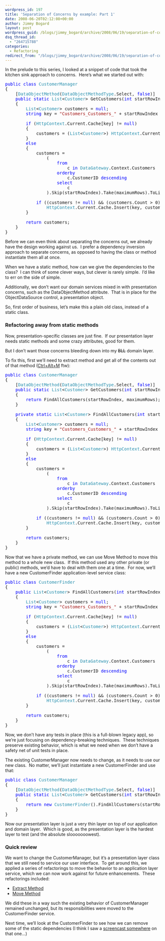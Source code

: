```yaml
---
wordpress_id: 197
title: 'Separation of Concerns by example: Part 1'
date: 2008-06-20T02:12:08+00:00
author: Jimmy Bogard
layout: post
wordpress_guid: /blogs/jimmy_bogard/archive/2008/06/19/separation-of-concerns-by-example-part-1.aspx
dsq_thread_id:
  - "264715788"
categories:
  - Refactoring
redirect_from: "/blogs/jimmy_bogard/archive/2008/06/19/separation-of-concerns-by-example-part-1.aspx/"
---
```

In the prelude to this series, I looked at a snippet of code that took the kitchen sink approach to concerns.&nbsp; Here&#8217;s what we started out with:

<pre><span style="color: blue">public class </span><span style="color: #2b91af">CustomerManager
</span>{
    [<span style="color: #2b91af">DataObjectMethod</span>(<span style="color: #2b91af">DataObjectMethodType</span>.Select, <span style="color: blue">false</span>)]
    <span style="color: blue">public static </span><span style="color: #2b91af">List</span>&lt;<span style="color: #2b91af">Customer</span>&gt; GetCustomers(<span style="color: blue">int </span>startRowIndex, <span style="color: blue">int </span>maximumRows)
    {
        <span style="color: #2b91af">List</span>&lt;<span style="color: #2b91af">Customer</span>&gt; customers = <span style="color: blue">null</span>;
        <span style="color: blue">string </span>key = <span style="color: #a31515">"Customers_Customers_" </span>+ startRowIndex + <span style="color: #a31515">"_" </span>+ maximumRows;

        <span style="color: blue">if </span>(<span style="color: #2b91af">HttpContext</span>.Current.Cache[key] != <span style="color: blue">null</span>)
        {
            customers = (<span style="color: #2b91af">List</span>&lt;<span style="color: #2b91af">Customer</span>&gt;) <span style="color: #2b91af">HttpContext</span>.Current.Cache[key];
        }
        <span style="color: blue">else
        </span>{
            customers =
                (
                    <span style="color: blue">from
                        </span>c <span style="color: blue">in </span><span style="color: #2b91af">DataGateway</span>.Context.Customers
                    <span style="color: blue">orderby
                        </span>c.CustomerID <span style="color: blue">descending
                    select
                        </span>c
                ).Skip(startRowIndex).Take(maximumRows).ToList();

            <span style="color: blue">if </span>((customers != <span style="color: blue">null</span>) && (customers.Count &gt; 0))
                <span style="color: #2b91af">HttpContext</span>.Current.Cache.Insert(key, customers, <span style="color: blue">null</span>, <span style="color: #2b91af">DateTime</span>.Now.AddDays(1), <span style="color: #2b91af">TimeSpan</span>.Zero);
        }

        <span style="color: blue">return </span>customers;
    }
}
</pre>

[](http://11011.net/software/vspaste)

Before we can even think about separating the concerns out, we already have the design working against us.&nbsp; I prefer a dependency inversion approach to separate concerns, as opposed to having the class or method instantiate them all at once.

When we have a static method, how can we give the dependencies to the class?&nbsp; I can think of some clever ways, but clever is rarely simple.&nbsp; I&#8217;d like to err on the side of simple.

Additionally, we don&#8217;t want our domain services mixed in with presentation concerns, such as the DataObjectMethod attribute.&nbsp; That is in place for the ObjectDataSource control, a presentation object.

So, first order of business, let&#8217;s make this a plain old class, instead of a static class.

### Refactoring away from static methods

Now, presentation-specific classes are just fine.&nbsp; If our presentation layer needs static methods and some crazy attributes, good for them.

But I don&#8217;t want those concerns bleeding down into my <strike>BLL</strike> domain layer.

To fix this, first we&#8217;ll need to extract method and get all of the contents out of that method ([Ctrl+Alt+M](http://www.jetbrains.com/resharper/) ftw):

<pre><span style="color: blue">public class </span><span style="color: #2b91af">CustomerManager
</span>{
    [<span style="color: #2b91af">DataObjectMethod</span>(<span style="color: #2b91af">DataObjectMethodType</span>.Select, <span style="color: blue">false</span>)]
    <span style="color: blue">public static </span><span style="color: #2b91af">List</span>&lt;<span style="color: #2b91af">Customer</span>&gt; GetCustomers(<span style="color: blue">int </span>startRowIndex, <span style="color: blue">int </span>maximumRows)
    {
        <span style="color: blue">return </span>FindAllCustomers(startRowIndex, maximumRows);
    }

    <span style="color: blue">private static </span><span style="color: #2b91af">List</span>&lt;<span style="color: #2b91af">Customer</span>&gt; FindAllCustomers(<span style="color: blue">int </span>startRowIndex, <span style="color: blue">int </span>maximumRows)
    {
        <span style="color: #2b91af">List</span>&lt;<span style="color: #2b91af">Customer</span>&gt; customers = <span style="color: blue">null</span>;
        <span style="color: blue">string </span>key = <span style="color: #a31515">"Customers_Customers_" </span>+ startRowIndex + <span style="color: #a31515">"_" </span>+ maximumRows;

        <span style="color: blue">if </span>(<span style="color: #2b91af">HttpContext</span>.Current.Cache[key] != <span style="color: blue">null</span>)
        {
            customers = (<span style="color: #2b91af">List</span>&lt;<span style="color: #2b91af">Customer</span>&gt;) <span style="color: #2b91af">HttpContext</span>.Current.Cache[key];
        }
        <span style="color: blue">else
        </span>{
            customers =
                (
                    <span style="color: blue">from
                        </span>c <span style="color: blue">in </span><span style="color: #2b91af">DataGateway</span>.Context.Customers
                    <span style="color: blue">orderby
                        </span>c.CustomerID <span style="color: blue">descending
                    select
                        </span>c
                ).Skip(startRowIndex).Take(maximumRows).ToList();

            <span style="color: blue">if </span>((customers != <span style="color: blue">null</span>) && (customers.Count &gt; 0))
                <span style="color: #2b91af">HttpContext</span>.Current.Cache.Insert(key, customers, <span style="color: blue">null</span>, <span style="color: #2b91af">DateTime</span>.Now.AddDays(1), <span style="color: #2b91af">TimeSpan</span>.Zero);
        }

        <span style="color: blue">return </span>customers;
    }
}
</pre>

[](http://11011.net/software/vspaste)

Now that we have a private method, we can use Move Method to move this method to a whole new class.&nbsp; If this method used any other private (or public) methods, we&#8217;d have to deal with them one at a time.&nbsp; For now, we&#8217;ll have a new CustomerFinder application-level service class:

<pre><span style="color: blue">public class </span><span style="color: #2b91af">CustomerFinder
</span>{
    <span style="color: blue">public </span><span style="color: #2b91af">List</span>&lt;<span style="color: #2b91af">Customer</span>&gt; FindAllCustomers(<span style="color: blue">int </span>startRowIndex, <span style="color: blue">int </span>maximumRows)
    {
        <span style="color: #2b91af">List</span>&lt;<span style="color: #2b91af">Customer</span>&gt; customers = <span style="color: blue">null</span>;
        <span style="color: blue">string </span>key = <span style="color: #a31515">"Customers_Customers_" </span>+ startRowIndex + <span style="color: #a31515">"_" </span>+ maximumRows;

        <span style="color: blue">if </span>(<span style="color: #2b91af">HttpContext</span>.Current.Cache[key] != <span style="color: blue">null</span>)
        {
            customers = (<span style="color: #2b91af">List</span>&lt;<span style="color: #2b91af">Customer</span>&gt;) <span style="color: #2b91af">HttpContext</span>.Current.Cache[key];
        }
        <span style="color: blue">else
        </span>{
            customers =
                (
                    <span style="color: blue">from
                        </span>c <span style="color: blue">in </span><span style="color: #2b91af">DataGateway</span>.Context.Customers
                    <span style="color: blue">orderby
                        </span>c.CustomerID <span style="color: blue">descending
                    select
                        </span>c
                ).Skip(startRowIndex).Take(maximumRows).ToList();

            <span style="color: blue">if </span>((customers != <span style="color: blue">null</span>) && (customers.Count &gt; 0))
                <span style="color: #2b91af">HttpContext</span>.Current.Cache.Insert(key, customers, <span style="color: blue">null</span>, <span style="color: #2b91af">DateTime</span>.Now.AddDays(1), <span style="color: #2b91af">TimeSpan</span>.Zero);
        }

        <span style="color: blue">return </span>customers;
    }
}
</pre>

[](http://11011.net/software/vspaste)

Now, we don&#8217;t have any tests in place (this is a full-blown legacy app), so we&#8217;re just focusing on dependency-breaking techniques.&nbsp; These techniques preserve existing behavior, which is what we need when we don&#8217;t have a safety net of unit tests in place.

The existing CustomerManager now needs to change, as it needs to use our new class.&nbsp; No matter, we&#8217;ll just instantiate a new CustomerFinder and use that:

<pre><span style="color: blue">public class </span><span style="color: #2b91af">CustomerManager
</span>{
    [<span style="color: #2b91af">DataObjectMethod</span>(<span style="color: #2b91af">DataObjectMethodType</span>.Select, <span style="color: blue">false</span>)]
    <span style="color: blue">public static </span><span style="color: #2b91af">List</span>&lt;<span style="color: #2b91af">Customer</span>&gt; GetCustomers(<span style="color: blue">int </span>startRowIndex, <span style="color: blue">int </span>maximumRows)
    {
        <span style="color: blue">return new </span><span style="color: #2b91af">CustomerFinder</span>().FindAllCustomers(startRowIndex, maximumRows);
    }
}
</pre>

[](http://11011.net/software/vspaste)

Now our presentation layer is just a very thin layer on top of our application and domain layer.&nbsp; Which is good, as the presentation layer is the hardest layer to test (and the absolute slooooooowest).

### Quick review

We want to change the CustomerManager, but it&#8217;s a presentation layer class that we still need to service our user interface.&nbsp; To get around this, we applied a series of refactorings to move the behavior to an application layer service, which we can now work against for future enhancements.&nbsp; These refactorings included:

  * [Extract Method](http://www.refactoring.com/catalog/extractMethod.html)
  * [Move Method](http://www.refactoring.com/catalog/moveMethod.html)

We did these in a way such the existing behavior of CustomerManager remained unchanged, but its responsibilities were moved to the CustomerFinder service.

Next time, we&#8217;ll look at the CustomerFinder to see how we can remove some of the static dependencies (I think I saw a [screencast somewhere](http://www.lostechies.com/blogs/jimmy_bogard/archive/2008/05/06/pablotv-eliminating-static-dependencies-screencast.aspx) on that one&#8230;)